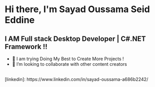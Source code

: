 # Hi there, I'm Sayad Oussama Seid Eddine 


## I AM Full stack Desktop Developer | C#.NET Framework  !!

- 🔭 I am trying Doing My Best to Create More Projects !
- 👯 I’m looking to collaborate with other content creators

<br />
[linkedin]: https://www.linkedin.com/in/sayad-oussama-a686b2242/
<br />

